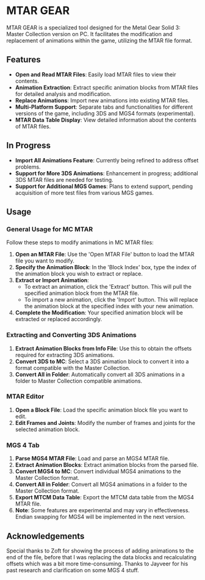 # MTAR GEAR

MTAR GEAR is a specialized tool designed for the Metal Gear Solid 3: Master Collection version on PC. It facilitates the modification and replacement of animations within the game, utilizing the MTAR file format.

## Features

- **Open and Read MTAR Files**: Easily load MTAR files to view their contents.
- **Animation Extraction**: Extract specific animation blocks from MTAR files for detailed analysis and modification.
- **Replace Animations**: Import new animations into existing MTAR files.
- **Multi-Platform Support**: Separate tabs and functionalities for different versions of the game, including 3DS and MGS4 formats (experimental).
- **MTAR Data Table Display**: View detailed information about the contents of MTAR files.

## In Progress

- **Import All Animations Feature**: Currently being refined to address offset problems.
- **Support for More 3DS Animations**: Enhancement in progress; additional 3DS MTAR files are needed for testing.
- **Support for Additional MGS Games**: Plans to extend support, pending acquisition of more test files from various MGS games.

## Usage

### General Usage for MC MTAR
Follow these steps to modify animations in MC MTAR files:
1. **Open an MTAR File**: Use the 'Open MTAR File' button to load the MTAR file you want to modify.
2. **Specify the Animation Block**: In the 'Block Index' box, type the index of the animation block you wish to extract or replace.
3. **Extract or Import Animation**:
   - To extract an animation, click the 'Extract' button. This will pull the specified animation block from the MTAR file.
   - To import a new animation, click the 'Import' button. This will replace the animation block at the specified index with your new animation.
4. **Complete the Modification**: Your specified animation block will be extracted or replaced accordingly.

### Extracting and Converting 3DS Animations
1. **Extract Animation Blocks from Info File**: Use this to obtain the offsets required for extracting 3DS animations.
2. **Convert 3DS to MC**: Select a 3DS animation block to convert it into a format compatible with the Master Collection.
3. **Convert All in Folder**: Automatically convert all 3DS animations in a folder to Master Collection compatible animations.

### MTAR Editor
1. **Open a Block File**: Load the specific animation block file you want to edit.
2. **Edit Frames and Joints**: Modify the number of frames and joints for the selected animation block.

### MGS 4 Tab
1. **Parse MGS4 MTAR File**: Load and parse an MGS4 MTAR file.
2. **Extract Animation Blocks**: Extract animation blocks from the parsed file.
3. **Convert MGS4 to MC**: Convert individual MGS4 animations to the Master Collection format.
4. **Convert All in Folder**: Convert all MGS4 animations in a folder to the Master Collection format.
5. **Export MTCM Data Table**: Export the MTCM data table from the MGS4 MTAR file.
6. **Note**: Some features are experimental and may vary in effectiveness. Endian swapping for MGS4 will be implemented in the next version.

## Acknowledgements

Special thanks to Zoft for showing the process of adding animations to the end of the file, before that I was replacing the data blocks and recalculating offsets which was a bit more time-consuming. Thanks to Jayveer for his past research and clarification on some MGS 4 stuff.
